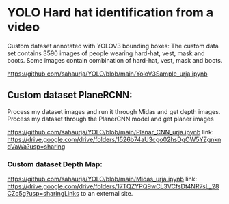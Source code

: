 # YOLO Hard hat identification from a video

Custom dataset annotated with YOLOV3 bounding boxes:
The custom data set contains 3590 images of people wearing hard-hat, vest, mask and boots. 
Some images contain combination of hard-hat, vest, mask and boots.


https://github.com/sahaurja/YOLO/blob/main/YoloV3Sample_urja.ipynb


## Custom dataset PlaneRCNN:

Process my dataset images and run it through Midas and get depth images.
Process my dataset through the PlanerCNN model and get planer images

https://github.com/sahaurja/YOLO/blob/main/Planar_CNN_urja.ipynb
link: https://drive.google.com/drive/folders/1526b74aU3cgo02hsDgOW5YZgnkndVaWa?usp=sharing

 

### Custom dataset Depth Map:

https://github.com/sahaurja/YOLO/blob/main/Midas_urja.ipynb
link: https://drive.google.com/drive/folders/17TQZYPQ9wCL3VCfsDt4NR7sL_28CZc5g?usp=sharingLinks to an external site.


